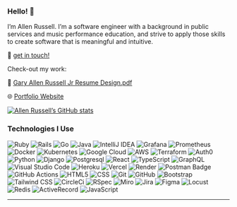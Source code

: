 ### Hello! :wave:
I’m Allen Russell. I’m a software engineer with a background in public services and music performance education, and strive to apply those skills to create software that is meaningful and intuitive.

📱 [get in touch!](https://www.linkedin.com/in/garyallenrusselljr/overlay/contact-info/)

Check-out my work:

📄 [Gary Allen Russell Jr  Resume Design.pdf](https://github.com/garussell/garussell/files/13952177/Gary.Allen.Russell.Jr.Resume.Design.pdf)

🌐 [Portfolio Website](https://www.garyallenrusselljr.com)


[![Allen Russell’s GitHub stats](https://github-readme-stats.vercel.app/api?username=garussell)](https://github.com/garussell/github-readme-stats)
 ### Technologies I Use
![Ruby](https://img.shields.io/badge/ruby-%23CC342D.svg?style=for-the-badge&logo=ruby&logoColor=white)
![Rails](https://img.shields.io/badge/rails-%23CC0000.svg?style=for-the-badge&logo=ruby-on-rails&logoColor=white)
![Go](https://img.shields.io/badge/go-%2300ADD8.svg?style=for-the-badge&logo=go&logoColor=white)
![Java](https://img.shields.io/badge/java-%23ED8B00.svg?style=for-the-badge&logo=java&logoColor=white)
![IntelliJ IDEA](https://img.shields.io/badge/IntelliJ_IDEA-%23000000.svg?style=for-the-badge&logo=intellij-idea&logoColor=white)
![Grafana](https://img.shields.io/badge/Grafana-%23F46800.svg?style=for-the-badge&logo=grafana&logoColor=white)
![Prometheus](https://img.shields.io/badge/Prometheus-%23E6522C.svg?style=for-the-badge&logo=prometheus&logoColor=white)
![Docker](https://img.shields.io/badge/docker-%230db7ed.svg?style=for-the-badge&logo=docker&logoColor=white)
![Kubernetes](https://img.shields.io/badge/kubernetes-%23326ce5.svg?style=for-the-badge&logo=kubernetes&logoColor=white)
![Google Cloud](https://img.shields.io/badge/Google%20Cloud-%234285F4.svg?style=for-the-badge&logo=google-cloud&logoColor=white)
![AWS](https://img.shields.io/badge/AWS-%23232F3E.svg?style=for-the-badge&logo=amazon-aws&logoColor=white)
![Terraform](https://img.shields.io/badge/terraform-%235835CC.svg?style=for-the-badge&logo=terraform&logoColor=white)
![Auth0](https://img.shields.io/badge/Auth0-%23161919.svg?style=for-the-badge&logo=auth0&logoColor=white)
![Python](https://img.shields.io/badge/Python-%233776AB.svg?style=for-the-badge&logo=python&logoColor=white)
![Django](https://img.shields.io/badge/Django-%23092E20.svg?style=for-the-badge&logo=django&logoColor=white)
![Postgresql](https://img.shields.io/badge/PostgreSQL-316192?style=for-the-badge&logo=postgresql&logoColor=white)
![React](https://img.shields.io/badge/react-%2361DAFB.svg?style=for-the-badge&logo=react&logoColor=white)
![TypeScript](https://img.shields.io/badge/typescript-%23007ACC.svg?style=for-the-badge&logo=typescript&logoColor=white)
![GraphQL](https://img.shields.io/badge/-GraphQL-E10098?style=for-the-badge&logo=graphql&logoColor=white)
![Visual Studio Code](https://img.shields.io/badge/Visual%20Studio%20Code-0078d7.svg?style=for-the-badge&logo=visual-studio-code&logoColor=white)
![Heroku](https://img.shields.io/badge/heroku-%23430098.svg?style=for-the-badge&logo=heroku&logoColor=white)
![Vercel](https://img.shields.io/badge/Vercel-%23000000.svg?style=for-the-badge&logo=vercel&logoColor=white)
![Render](https://img.shields.io/badge/Render-%230096FF.svg?style=for-the-badge&logo=render&logoColor=white)
![Postman Badge](https://img.shields.io/badge/Postman-FF6C37?logo=postman&logoColor=fff&style=for-the-badge)
![GitHub Actions](https://img.shields.io/badge/github%20actions-%232671E5.svg?style=for-the-badge&logo=githubactions&logoColor=white)
![HTML5](https://img.shields.io/badge/-HTML5-E34F26?style=for-the-badge&logo=html5&logoColor=white)
![CSS](https://img.shields.io/badge/-CSS-1572B6?style=for-the-badge&logo=css3&logoColor=white)
![Git](https://img.shields.io/badge/-Git-F05032?style=for-the-badge&logo=git&logoColor=white)
![GitHub](https://img.shields.io/badge/-GitHub-181717?style=for-the-badge&logo=github&logoColor=white)
![Bootstrap](https://img.shields.io/badge/-Bootstrap-7952B3?style=for-the-badge&logo=bootstrap&logoColor=white)
![Tailwind CSS](https://img.shields.io/badge/tailwindcss-%2338B2AC.svg?style=for-the-badge&logo=tailwind-css&logoColor=white)
![CircleCi](https://img.shields.io/badge/-CircleCI-343434?style=for-the-badge&logo=circleci&logoColor=white)
![RSpec](https://img.shields.io/badge/-RSpec-FF3C1A?style=for-the-badge&logo=ruby&logoColor=white)
![Miro](https://img.shields.io/badge/Miro-E34F26?style=for-the-badge&logo=miro&logoColor=white)
![Jira](https://img.shields.io/badge/Jira-Your_Color_Here?style=for-the-badge&logo=jira&logoColor=white)
![Figma](https://img.shields.io/badge/figma-%23F24E1E.svg?style=for-the-badge&logo=figma&logoColor=white)
![Locust](https://img.shields.io/badge/Locust-%23430098.svg?style=for-the-badge&logo=locust&logoColor=white)
![Redis](https://img.shields.io/badge/Redis-%23CC0000.svg?style=for-the-badge&logo=redis&logoColor=white)
![ActiveRecord](https://img.shields.io/badge/ActiveRecord-FF6C37?style=for-the-badge&logo=ruby&logoColor=white)
![JavaScript](https://img.shields.io/badge/JavaScript-Your_Color_Here?style=for-the-badge&logo=javascript&logoColor=white)

---








